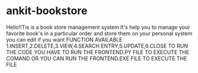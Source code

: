 # ankit-bookstore
Hello!!Tis is a book store management system 
It's help you to manage your favorite book's in a particular order and store them on your personal system you can edit if you want
FUNCTION AVAILABLE 1.INSERT,2.DELETE,3.VIEW,4.SEARCH ENTRY,5.UPDATE,6.CLOSE
TO RUN THE CODE YOU HAVE TO RUN THE FRONTEND.PY FILE TO EXECUTE THE COMAND
OR YOU CAN RUN THE FRONTEND.EXE FILE TO EXECUTE THE FILE 
